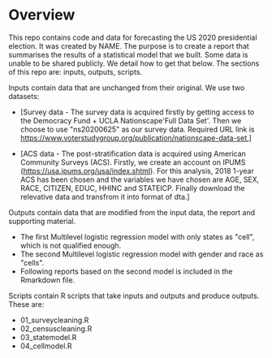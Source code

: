 # Overview

This repo contains code and data for forecasting the US 2020 presidential election. It was created by NAME. The purpose is to create a report that summarises the results of a statistical model that we built. Some data is unable to be shared publicly. We detail how to get that below. The sections of this repo are: inputs, outputs, scripts.

Inputs contain data that are unchanged from their original. We use two datasets: 

- [Survey data - The survey data is acquired firstly by getting access to the Democracy Fund + UCLA Nationscape'Full Data Set'. Then we choose to use "ns20200625" as our survey data. Required URL link is https://www.voterstudygroup.org/publication/nationscape-data-set.]

- [ACS data - The post-stratification data is acquired using American Community Surveys (ACS). Firstly, we create an account on IPUMS (https://usa.ipums.org/usa/index.shtml). For this analysis, 2018 1-year ACS has been chosen and the variables we have chosen are AGE, SEX, RACE, CITIZEN, EDUC, HHINC and STATEICP. Finally download the relevative data and transfrom it into format of dta.]

Outputs contain data that are modified from the input data, the report and supporting material.

- The first Multilevel logistic regression model with only states as "cell", which is not qualified enough.
- The second Multilevel logistic regression model with gender and race as "cells".
- Following reports based on the second model is included in the Rmarkdown file.

Scripts contain R scripts that take inputs and outputs and produce outputs. These are:

- 01_surveycleaning.R
- 02_censuscleaning.R
- 03_statemodel.R
- 04_cellmodel.R




